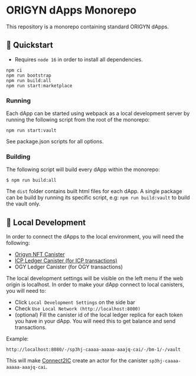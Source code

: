 # ORIGYN dApps Monorepo

This repository is a monorepo containing standard ORIGYN dApps.

## 🏁 Quickstart

- Requires `node 16` in order to install all dependencies.

```
npm ci
npm run bootstrap
npm run build:all
npm run start:marketplace
```

### Running

Each dApp can be started using webpack as a local development server by running the following script from the root of the monorepo:

```
npm run start:vault
```

See package.json scripts for all options.

### Building

The following script will build every dApp within the monorepo:

`$ npm run build:all`

The `dist` folder contains built html files for each dApp. A single package can be build by running its specific script, e.g: `npm run build:vault` to build the vault only.

## 🚀 Local Development

In order to connect the dApps to the local environment, you will need the following:

- [Origyn NFT Canister](https://github.com/ORIGYN-SA/origyn_nft)
- [ICP Ledger Canister (for ICP transactions)](https://internetcomputer.org/docs/current/developer-docs/integrations/ledger/ledger-local-setup/)
- OGY Ledger Canister (for OGY transactions)

The local development settings will be visible on the left menu if the web origin is localhost.
In order to make your dApp connect to local canisters, you will need to:

- Click `Local Development Settings` on the side bar
- Check `Use Local Network (http://localhost:8000)`
- (optional) Fill the canister id of the local ledger replica for each token you have in your dApp. You will need this to get balance and send transactions.

Example:

```
http://localhost:8080/-/sp3hj-caaaa-aaaaa-aaajq-cai/-/bm-1/-/vault
```

This will make [Connect2IC](https://github.com/Connect2IC/connect2ic) create an actor for the canister `sp3hj-caaaa-aaaaa-aaajq-cai`.
